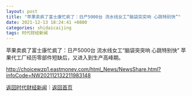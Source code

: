 ```yaml
---
layout: post
title: "苹果卖疯了富士康忙疯了：日产5000台 流水线女工“脑袋突突响 心跳特别快”"
date: 2021-12-13 18:24:41 +0800
categories: shidaicaijing
tags: 时代财经新闻
---
```

苹果卖疯了富士康忙疯了：日产5000台 流水线女工“脑袋突突响 心跳特别快”
苹果代工厂经历零部件短缺后，又进入到生产高峰期。

<http://choicewzp1.eastmoney.com/html_News/NewsShare.html?infoCode=NW202112132211983148>

[返回时代财经新闻](//finews.withounder.com/shidaicaijing/)｜[返回首页](//finews.withounder.com/)